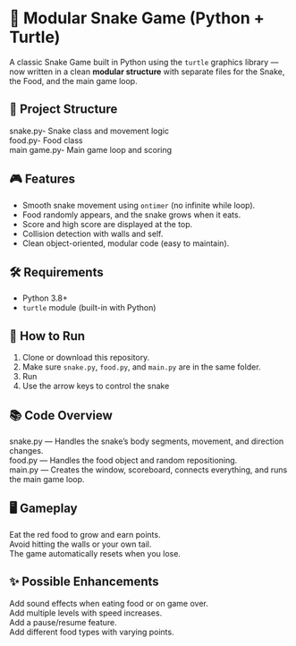 # 🐍 Modular Snake Game (Python + Turtle)

A classic Snake Game built in Python using the `turtle` graphics library — now written in a clean **modular structure** with separate files for the Snake, the Food, and the main game loop.


## 📁 Project Structure
snake.py- Snake class and movement logic  
food.py- Food class  
main game.py- Main game loop and scoring  


## 🎮 Features

- Smooth snake movement using `ontimer` (no infinite while loop).
- Food randomly appears, and the snake grows when it eats.
- Score and high score are displayed at the top.
- Collision detection with walls and self.
- Clean object-oriented, modular code (easy to maintain).


## 🛠 Requirements

- Python 3.8+  
- `turtle` module (built-in with Python)  


## 🚀 How to Run

1. Clone or download this repository.
2. Make sure `snake.py`, `food.py`, and `main.py` are in the same folder.
3. Run 
4. Use the arrow keys to control the snake


## 📚 Code Overview  

snake.py — Handles the snake’s body segments, movement, and direction changes.  
food.py — Handles the food object and random repositioning.  
main.py — Creates the window, scoreboard, connects everything, and runs the main game loop.  


## 🖥 Gameplay  

Eat the red food to grow and earn points.  
Avoid hitting the walls or your own tail.  
The game automatically resets when you lose.  


## ✨ Possible Enhancements  

Add sound effects when eating food or on game over.  
Add multiple levels with speed increases.  
Add a pause/resume feature.  
Add different food types with varying points.  
